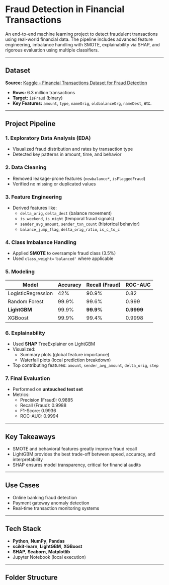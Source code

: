 # Fraud Detection in Financial Transactions

An end-to-end machine learning project to detect fraudulent transactions using real-world financial data. The pipeline includes advanced feature engineering, imbalance handling with SMOTE, explainability via SHAP, and rigorous evaluation using multiple classifiers.

---

## Dataset

**Source:** [Kaggle - Financial Transactions Dataset for Fraud Detection](https://www.kaggle.com/datasets/aryan208/financial-transactions-dataset-for-fraud-detection)

- **Rows:** 6.3 million transactions  
- **Target:** `isFraud` (binary)
- **Key Features:** `amount`, `type`, `nameOrig`, `oldbalanceOrg`, `nameDest`, etc.

---

## Project Pipeline

### 1. **Exploratory Data Analysis (EDA)**
- Visualized fraud distribution and rates by transaction type
- Detected key patterns in amount, time, and behavior

### 2. **Data Cleaning**
- Removed leakage-prone features (`newbalance*`, `isFlaggedFraud`)
- Verified no missing or duplicated values

### 3. **Feature Engineering**
- Derived features like:
  - `delta_orig`, `delta_dest` (balance movement)
  - `is_weekend`, `is_night` (temporal fraud signals)
  - `sender_avg_amount`, `sender_txn_count` (historical behavior)
  - `balance_jump_flag`, `delta_orig_ratio`, `is_c_to_c`

### 4. **Class Imbalance Handling**
- Applied **SMOTE** to oversample fraud class (3.5%)
- Used `class_weight='balanced'` where applicable

### 5. **Modeling**
| Model            | Accuracy | Recall (Fraud) | ROC-AUC |
|------------------|----------|----------------|---------|
| LogisticRegression | 42%     | 90.9%         | 0.82    |
| Random Forest      | 99.9%   | 99.6%         | 0.999   |
| **LightGBM**       | 99.9%   | **99.9%**     | **0.9999** |
| XGBoost            | 99.9%   | 99.4%         | 0.9998  |

### 6. **Explainability**
- Used **SHAP** TreeExplainer on LightGBM
- Visualized:
  - Summary plots (global feature importance)
  - Waterfall plots (local prediction breakdown)
- Top contributing features: `amount`, `sender_avg_amount`, `delta_orig`, `step`

### 7. **Final Evaluation**
- Performed on **untouched test set**
- Metrics:
  - Precision (Fraud): 0.9885
  - Recall (Fraud): 0.9988
  - F1-Score: 0.9936
  - ROC-AUC: 0.9994

---

## Key Takeaways

- SMOTE and behavioral features greatly improve fraud recall
- LightGBM provides the best trade-off between speed, accuracy, and interpretability
- SHAP ensures model transparency, critical for financial audits

---

## Use Cases

- Online banking fraud detection
- Payment gateway anomaly detection
- Real-time transaction monitoring systems

---

## Tech Stack

- **Python**, **NumPy**, **Pandas**
- **scikit-learn**, **LightGBM**, **XGBoost**
- **SHAP**, **Seaborn**, **Matplotlib**
- Jupyter Notebook (local execution)

---

## Folder Structure

